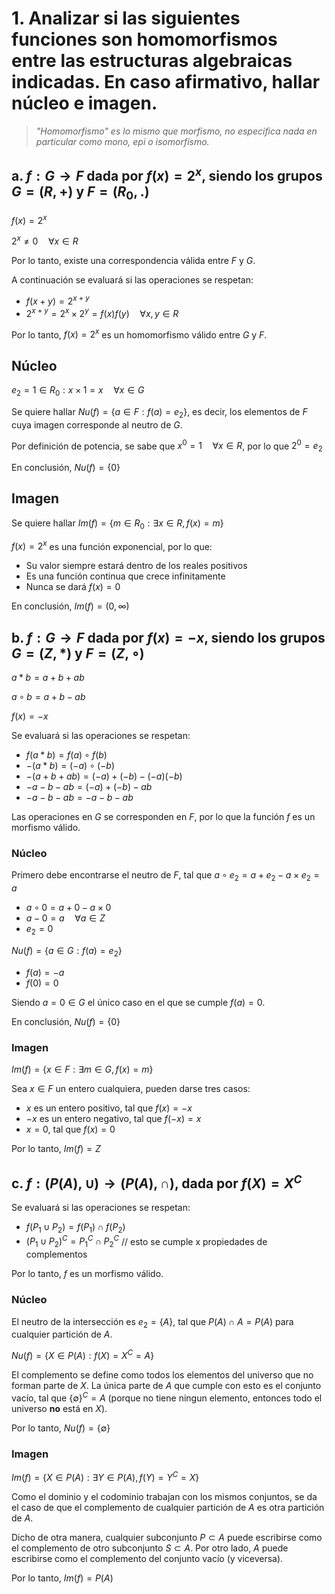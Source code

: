 # 1. Analizar si las siguientes funciones son homomorfismos entre las estructuras algebraicas indicadas. En caso afirmativo, hallar núcleo e imagen.

> *"Homomorfismo" es lo mismo que morfismo, no especifica nada en particular como mono, epi o isomorfismo.*

## a. $f: G \to F$ dada por $f(x) = 2^x$, siendo los grupos $G = (R,+)$ y $F = (R_0, .)$

$f(x) = 2^x$

$2^x \ne 0 \quad \forall x \in R$

Por lo tanto, existe una correspondencia válida entre $F$ y $G$.

A continuación se evaluará si las operaciones se respetan:

* $f(x+y) = 2^{x+y}$
* $2^{x+y} = 2^x \times 2^y = f(x)f(y) \quad \forall x,y \in R$

Por lo tanto, $f(x) = 2^x$ es un homomorfismo válido entre $G$ y $F$.

## Núcleo

$e_2 = 1 \in R_0 : x \times 1 = x \quad \forall x \in G$

Se quiere hallar $Nu(f) = \{ a \in F : f(a) = e_2 \}$, es decir, los elementos de $F$ cuya imagen corresponde al neutro de $G$.

Por definición de potencia, se sabe que $x^0 = 1 \quad \forall x \in R$, por lo que $2^0 = e_2$

En conclusión, $Nu(f) = \{ 0 \}$

## Imagen

Se quiere hallar $Im(f) = \{ m \in R_0 : \exists x \in R, f(x) = m \}$

$f(x) = 2^x$ es una función exponencial, por lo que:
* Su valor siempre estará dentro de los reales positivos
* Es una función continua que crece infinitamente
* Nunca se dará $f(x) = 0$

En conclusión, $Im(f) = (0, \infty)$

## b. $f: G \to F$ dada por $f(x) = -x$, siendo los grupos $G = (Z, \ast)$ y $F=(Z, \circ)$

$a \ast b = a + b + ab$

$a \circ b = a + b - ab$

$f(x) = -x$

Se evaluará si las operaciones se respetan:

* $f(a \ast b) = f(a) \circ f(b)$
* $-(a \ast b) = (-a) \circ (-b)$
* $-(a+b+ab) = (-a) + (-b) - (-a)(-b)$
* $-a-b-ab = (-a) + (-b) - ab$
* $-a-b-ab = -a-b-ab$

Las operaciones en $G$ se corresponden en $F$, por lo que la función $f$ es un morfismo válido.

### Núcleo

Primero debe encontrarse el neutro de $F$, tal que $a\circ e_2 = a + e_2 - a \times e_2 = a$
* $a \circ 0 = a + 0 - a \times 0$
* $a - 0 = a \quad \forall a \in Z$
* $e_2 = 0$

$Nu(f) = \{ a \in G : f(a) = e_2 \}$

* $f(a) = -a$
* $f(0) = 0$

Siendo $a=0 \in G$ el único caso en el que se cumple $f(a) = 0$.

En conclusión, $Nu(f) = \{ 0 \}$

### Imagen

$Im(f) = \{ x \in F : \exists m \in G, f(x) = m \}$

Sea $x \in F$ un entero cualquiera, pueden darse tres casos:
* $x$ es un entero positivo, tal que $f(x) = -x$
* $-x$ es un entero negativo, tal que $f(-x) = x$
* $x = 0$, tal que $f(x) = 0$

Por lo tanto, $Im(f) = Z$

## c. $f: (P(A), \cup) \to (P(A), \cap)$, dada por $f(X) = X^C$

Se evaluará si las operaciones se respetan:

* $f(P_1 \cup P_2) = f(P_1) \cap f(P_2)$
* $(P_1 \cup P_2)^C = {P_1}^C \cap {P_2}^C$ // esto se cumple x propiedades de complementos

Por lo tanto, $f$ es un morfismo válido.

### Núcleo

El neutro de la intersección es $e_2 = \{ A \}$, tal que $P(A) \cap A = P(A)$ para cualquier partición de $A$.

$Nu(f) = \{ X \in P(A) : f(X) = X^C = A \}$

El complemento se define como todos los elementos del universo que no forman parte de $X$. La única parte de $A$ que cumple con esto es el conjunto vacío, tal que $\{ \emptyset \}^C = A$ (porque no tiene ningun elemento, entonces todo el universo **no** está en $X$).

Por lo tanto, $Nu(f) = \{ \emptyset \}$

### Imagen

$Im(f) = \{ X \in P(A) : \exists Y \in P(A), f(Y) = Y^C = X\}$

Como el dominio y el codominio trabajan con los mismos conjuntos, se da el caso de que el complemento de cualquier partición de $A$ es otra partición de $A$.

Dicho de otra manera, cualquier subconjunto $P \subset A$ puede escribirse como el complemento de otro subconjunto $S \subset A$. Por otro lado, $A$ puede escribirse como el complemento del conjunto vacío (y viceversa).

Por lo tanto, $Im(f) = P(A)$